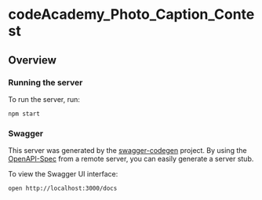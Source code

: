 # codeAcademy_Photo_Caption_Contest

## Overview


### Running the server
To run the server, run:

```
npm start
```

### Swagger
This server was generated by the [swagger-codegen](https://github.com/swagger-api/swagger-codegen) project.  By using the [OpenAPI-Spec](https://github.com/OAI/OpenAPI-Specification) from a remote server, you can easily generate a server stub.

To view the Swagger UI interface:


```
open http://localhost:3000/docs
```



